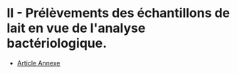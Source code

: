 # II - Prélèvements des échantillons de lait en vue de l'analyse bactériologique.

- [Article Annexe](article-annexe.md)
